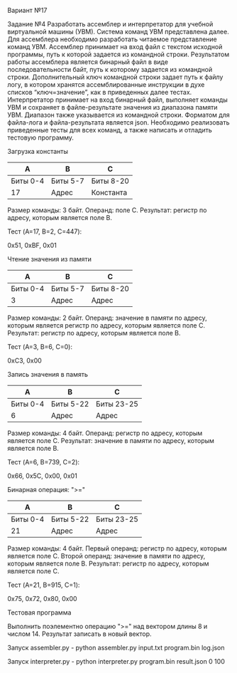 Вариант №17

Задание №4 
Разработать ассемблер и интерпретатор для учебной виртуальной машины 
(УВМ). Система команд УВМ представлена далее. 
Для ассемблера необходимо разработать читаемое представление команд 
УВМ. Ассемблер принимает на вход файл с текстом исходной программы, путь к 
которой задается из командной строки. Результатом работы ассемблера является 
бинарный файл в виде последовательности байт, путь к которому задается из 
командной строки. Дополнительный ключ командной строки задает путь к файлу
логу, в котором хранятся ассемблированные инструкции в духе списков 
“ключ=значение”, как в приведенных далее тестах. 
Интерпретатор принимает на вход бинарный файл, выполняет команды УВМ 
и сохраняет в файле-результате значения из диапазона памяти УВМ. Диапазон 
также указывается из командной строки. 
Форматом для файла-лога и файла-результата является json. 
Необходимо реализовать приведенные тесты для всех команд, а также 
написать и отладить тестовую программу.

Загрузка константы

| A | B | C |
| ------------- | ------------- | -------- |
| Биты 0-4 | Биты 5-7 | Биты 8-20 |
| 17 | Адрес | Константа |

Размер команды: 3 байт. Операнд: поле C. Результат: регистр по адресу, 
которым является поле B. 

Тест (A=17, B=2, C=447): 

0x51, 0xBF, 0x01 

Чтение значения из памяти 

| A | B | C |
| ------------- | ------------- | -------- |
| Биты 0-4 | Биты 5-7 | Биты 8-20 |
| 3 | Адрес | Адрес |

Размер команды: 2 байт. Операнд: значение в памяти по адресу, которым 
является регистр по адресу, которым является поле C. Результат: регистр по 
адресу, которым является поле B. 

Тест (A=3, B=6, C=0): 

0xC3, 0x00 

Запись значения в память

| A | B | C |
| ------------- | ------------- | -------- |
| Биты 0-4 | Биты 5-22 | Биты 23-25 |
| 6 | Адрес | Адрес |

Размер команды: 4 байт. Операнд: регистр по адресу, которым является поле 
C. Результат: значение в памяти по адресу, которым является поле B. 

Тест (A=6, B=739, C=2): 

0x66, 0x5C, 0x00, 0x01 

Бинарная операция: ">=" 

| A | B | C |
| ------------- | ------------- | -------- |
| Биты 0-4 | Биты 5-22 | Биты 23-25 |
| 21 | Адрес | Адрес |

Размер команды: 4 байт. Первый операнд: регистр по адресу, которым 
является поле C. Второй операнд: значение в памяти по адресу, которым является 
поле B. Результат: регистр по адресу, которым является поле C.

Тест (A=21, B=915, C=1): 

0x75, 0x72, 0x80, 0x00 

Тестовая программа 

Выполнить поэлементно операцию ">=" над вектором длины 8 и числом 14. 
Результат записать в новый вектор. 

Запуск assembler.py - python assembler.py input.txt program.bin log.json

Запуск interpreter.py - python interpreter.py program.bin result.json 0 100
